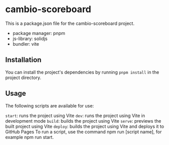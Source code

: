# cambio-scoreboard
This is a package.json file for the cambio-scoreboard project.
- package manager: pnpm
- js-library: solidjs
- bundler: vite

## Installation
You can install the project's dependencies by running `pnpm install` in the project directory.

## Usage
The following scripts are available for use:

`start`: runs the project using Vite
`dev`: runs the project using Vite in development mode
`build`: builds the project using Vite
`serve`: previews the built project using Vite
`deploy`: builds the project using Vite and deploys it to GitHub Pages
To run a script, use the command npm run [script name], for example npm run start.
